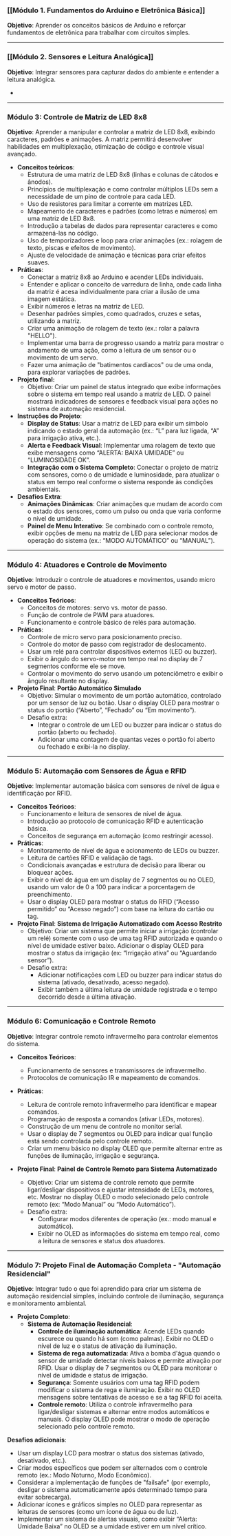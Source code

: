 ### [[Módulo 1. Fundamentos do Arduino e Eletrônica Básica]]

**Objetivo**: Aprender os conceitos básicos de Arduino e reforçar fundamentos de eletrônica para trabalhar com circuitos simples.

---

### [[Módulo 2. Sensores e Leitura Analógica]]

**Objetivo**: Integrar sensores para capturar dados do ambiente e entender a leitura analógica.

- 

---
### Módulo 3: Controle de Matriz de LED 8x8

**Objetivo**: Aprender a manipular e controlar a matriz de LED 8x8, exibindo caracteres, padrões e animações. A matriz permitirá desenvolver habilidades em multiplexação, otimização de código e controle visual avançado.

- **Conceitos teóricos**:
    - Estrutura de uma matriz de LED 8x8 (linhas e colunas de cátodos e ânodos).
    - Princípios de multiplexação e como controlar múltiplos LEDs sem a necessidade de um pino de controle para cada LED.
    - Uso de resistores para limitar a corrente em matrizes LED.
    - Mapeamento de caracteres e padrões (como letras e números) em uma matriz de LED 8x8.
    - Introdução a tabelas de dados para representar caracteres e como armazená-las no código.
    - Uso de temporizadores e loop para criar animações (ex.: rolagem de texto, piscas e efeitos de movimento).
    - Ajuste de velocidade de animação e técnicas para criar efeitos suaves.
- **Práticas**:
    - Conectar a matriz 8x8 ao Arduino e acender LEDs individuais.
    - Entender e aplicar o conceito de varredura de linha, onde cada linha da matriz é acesa individualmente para criar a ilusão de uma imagem estática.
    - Exibir números e letras na matriz de LED.
    - Desenhar padrões simples, como quadrados, cruzes e setas, utilizando a matriz.
    - Criar uma animação de rolagem de texto (ex.: rolar a palavra "HELLO").
    - Implementar uma barra de progresso usando a matriz para mostrar o andamento de uma ação, como a leitura de um sensor ou o movimento de um servo.
    - Fazer uma animação de "batimentos cardíacos" ou de uma onda, para explorar variações de padrões.
- **Projeto final:**
	- Objetivo: Criar um painel de status integrado que exibe informações sobre o sistema em tempo real usando a matriz de LED. O painel mostrará indicadores de sensores e feedback visual para ações no sistema de automação residencial.
-  **Instruções do Projeto**:
    - **Display de Status**: Usar a matriz de LED para exibir um símbolo indicando o estado geral da automação (ex.: “L” para luz ligada, “A” para irrigação ativa, etc.).
    - **Alerta e Feedback Visual**: Implementar uma rolagem de texto que exibe mensagens como “ALERTA: BAIXA UMIDADE” ou “LUMINOSIDADE OK”.
    - **Integração com o Sistema Completo**: Conectar o projeto de matriz com sensores, como o de umidade e luminosidade, para atualizar o status em tempo real conforme o sistema responde às condições ambientais.
- **Desafios Extra**:
    - **Animações Dinâmicas**: Criar animações que mudam de acordo com o estado dos sensores, como um pulso ou onda que varia conforme o nível de umidade.
    - **Painel de Menu Interativo**: Se combinado com o controle remoto, exibir opções de menu na matriz de LED para selecionar modos de operação do sistema (ex.: “MODO AUTOMÁTICO” ou “MANUAL”).

---
### Módulo 4: Atuadores e Controle de Movimento

**Objetivo**: Introduzir o controle de atuadores e movimentos, usando micro servo e motor de passo.

- **Conceitos Teóricos**:
    - Conceitos de motores: servo vs. motor de passo.
    - Função de controle de PWM para atuadores.
    - Funcionamento e controle básico de relés para automação.
- **Práticas**:
    - Controle de micro servo para posicionamento preciso.
    - Controle do motor de passo com registrador de deslocamento.
    - Usar um relé para controlar dispositivos externos (LED ou buzzer).
    - Exibir o ângulo do servo-motor em tempo real no display de 7 segmentos conforme ele se move.
	- Controlar o movimento do servo usando um potenciômetro e exibir o ângulo resultante no display.
- **Projeto Final**: **Portão Automático Simulado**
    - Objetivo: Simular o movimento de um portão automático, controlado por um sensor de luz ou botão. Usar o display OLED para mostrar o status do portão (“Aberto”, “Fechado” ou “Em movimento”).
    - Desafio extra: 
	    - Integrar o controle de um LED ou buzzer para indicar o status do portão (aberto ou fechado).
	    - Adicionar uma contagem de quantas vezes o portão foi aberto ou fechado e exibi-la no display.

---

### Módulo 5: Automação com Sensores de Água e RFID

**Objetivo**: Implementar automação básica com sensores de nível de água e identificação por RFID.

- **Conceitos Teóricos**:
    - Funcionamento e leitura de sensores de nível de água.
    - Introdução ao protocolo de comunicação RFID e autenticação básica.
    - Conceitos de segurança em automação (como restringir acesso).
- **Práticas**:
    - Monitoramento de nível de água e acionamento de LEDs ou buzzer.
    - Leitura de cartões RFID e validação de tags.
    - Condicionais avançadas e estrutura de decisão para liberar ou bloquear ações.
    - Exibir o nível de água em um display de 7 segmentos ou no OLED, usando um valor de 0 a 100 para indicar a porcentagem de preenchimento.
	- Usar o display OLED para mostrar o status do RFID (“Acesso permitido” ou “Acesso negado”) com base na leitura do cartão ou tag.
- **Projeto Final**: **Sistema de Irrigação Automatizado com Acesso Restrito**
    - Objetivo: Criar um sistema que permite iniciar a irrigação (controlar um relé) somente com o uso de uma tag RFID autorizada e quando o nível de umidade estiver baixo. Adicionar o display OLED para mostrar o status da irrigação (ex: “Irrigação ativa” ou “Aguardando sensor”).
    - Desafio extra: 
	    - Adicionar notificações com LED ou buzzer para indicar status do sistema (ativado, desativado, acesso negado).
	    - Exibir também a última leitura de umidade registrada e o tempo decorrido desde a última ativação.

---

### Módulo 6: Comunicação e Controle Remoto

**Objetivo**: Integrar controle remoto infravermelho para controlar elementos do sistema.

- **Conceitos Teóricos**:
    - Funcionamento de sensores e transmissores de infravermelho.
    - Protocolos de comunicação IR e mapeamento de comandos.
- **Práticas**:
    - Leitura de controle remoto infravermelho para identificar e mapear comandos.
    - Programação de resposta a comandos (ativar LEDs, motores).
    - Construção de um menu de controle no monitor serial.
    - Usar o display de 7 segmentos ou OLED para indicar qual função está sendo controlada pelo controle remoto.
	- Criar um menu básico no display OLED que permite alternar entre as funções de iluminação, irrigação e segurança.
- **Projeto Final**: **Painel de Controle Remoto para Sistema Automatizado**
    
    - Objetivo: Criar um sistema de controle remoto que permite ligar/desligar dispositivos e ajustar intensidade de LEDs, motores, etc. Mostrar no display OLED o modo selecionado pelo controle remoto (ex: “Modo Manual” ou “Modo Automático”).
    - Desafio extra: 
	    - Configurar modos diferentes de operação (ex.: modo manual e automático).
	    - Exibir no OLED as informações do sistema em tempo real, como a leitura de sensores e status dos atuadores.

---

### Módulo 7: Projeto Final de Automação Completa - "Automação Residencial"

**Objetivo**: Integrar tudo o que foi aprendido para criar um sistema de automação residencial simples, incluindo controle de iluminação, segurança e monitoramento ambiental.

- **Projeto Completo**:
    - **Sistema de Automação Residencial**:
        - **Controle de iluminação automática**: Acende LEDs quando escurece ou quando há som (como palmas). Exibir no OLED o nível de luz e o status de ativação da iluminação.
        - **Sistema de rega automatizada**: Ativa a bomba d'água quando o sensor de umidade detectar níveis baixos e permite ativação por RFID. Usar o display de 7 segmentos ou OLED para monitorar o nível de umidade e status de irrigação.
        - **Segurança**: Somente usuários com uma tag RFID podem modificar o sistema de rega e iluminação. Exibir no OLED mensagens sobre tentativas de acesso e se a tag RFID foi aceita.
        - **Controle remoto**: Utiliza o controle infravermelho para ligar/desligar sistemas e alternar entre modos automáticos e manuais. O display OLED pode mostrar o modo de operação selecionado pelo controle remoto.

**Desafios adicionais**:
- Usar um display LCD para mostrar o status dos sistemas (ativado, desativado, etc.).
- Criar modos específicos que podem ser alternados com o controle remoto (ex.: Modo Noturno, Modo Econômico).
- Considerar a implementação de funções de "failsafe" (por exemplo, desligar o sistema automaticamente após determinado tempo para evitar sobrecarga).
- Adicionar ícones e gráficos simples no OLED para representar as leituras de sensores (como um ícone de água ou de luz).
- Implementar um sistema de alertas visuais, como exibir “Alerta: Umidade Baixa” no OLED se a umidade estiver em um nível crítico.